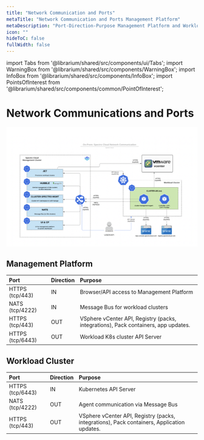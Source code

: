 ```yaml
---
title: "Network Communication and Ports"
metaTitle: "Network Communication and Ports Management Platform"
metaDescription: "Port-Direction-Purpose Management Platform and Workload Clusters"
icon: ""
hideToC: false
fullWidth: false
---
```

 
import Tabs from '@librarium/shared/src/components/ui/Tabs';
import WarningBox from '@librarium/shared/src/components/WarningBox';
import InfoBox from '@librarium/shared/src/components/InfoBox';
import PointsOfInterest from '@librarium/shared/src/components/common/PointOfInterest';


# Network Communications and Ports


![network_communication_ports.png](network_communication_ports.png)



## Management Platform

|Port            |Direction|Purpose                   |    
|:---------------|:---------|:-----------------------|
|HTTPS (tcp/443) |IN        |Browser/API access to Management Platform|
|NATS (tcp/4222) |IN        |Message Bus for workload clusters|
|HTTPS (tcp/443) |OUT       |VSphere vCenter API,  Registry (packs, integrations), Pack containers, app updates.|
|HTTPS (tcp/6443)|OUT       |Workload K8s cluster API Server|


## Workload Cluster


|Port |Direction | Purpose|
|:---------------|:---------|:--------------|
|HTTPS (tcp/6443)|IN        |Kubernetes API Server|
|NATS (tcp/4222) |OUT       |Agent communication via Message Bus |
|HTTPS (tcp/443) |OUT       |VSphere vCenter API, Registry (packs, integrations), Pack containers, Application updates.
